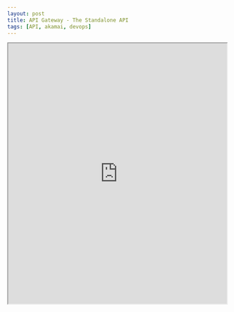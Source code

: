 ```yaml
---
layout: post
title: API Gateway - The Standalone API
tags: [API, akamai, devops]
---
```


<iframe
  src="https://web.archive.org/web/20201109145831/https://developer.akamai.com/api-gateway-best-practices-standalone-api"
  style="width:100%; height:600px;"
></iframe>